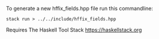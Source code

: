 To generate a new hffix_fields.hpp file run this commandline:

    stack run > ../../include/hffix_fields.hpp

Requires The Haskell Tool Stack https://haskellstack.org
